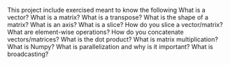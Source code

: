 This project include exercised meant to know the following
What is a vector?
What is a matrix?
What is a transpose?
What is the shape of a matrix?
What is an axis?
What is a slice?
How do you slice a vector/matrix?
What are element-wise operations?
How do you concatenate vectors/matrices?
What is the dot product?
What is matrix multiplication?
What is Numpy?
What is parallelization and why is it important?
What is broadcasting?


